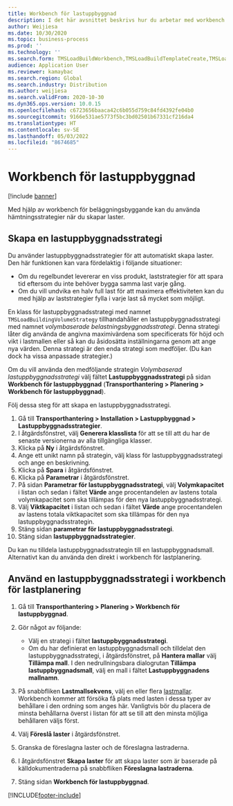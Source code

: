 ```yaml
---
title: Workbench för lastuppbyggnad
description: I det här avsnittet beskrivs hur du arbetar med workbench för beläggningsbyggande.
author: Weijiesa
ms.date: 10/30/2020
ms.topic: business-process
ms.prod: ''
ms.technology: ''
ms.search.form: TMSLoadBuildWorkbench,TMSLoadBuildTemplateCreate,TMSLoadBuildStrategy,TMSLoadBuildTemplateApply
audience: Application User
ms.reviewer: kamaybac
ms.search.region: Global
ms.search.industry: Distribution
ms.author: weijiesa
ms.search.validFrom: 2020-10-30
ms.dyn365.ops.version: 10.0.15
ms.openlocfilehash: c6723656baaca42c6b055d759c84fd4392fe04b0
ms.sourcegitcommit: 9166e531ae5773f5bc3bd02501b67331cf216da4
ms.translationtype: HT
ms.contentlocale: sv-SE
ms.lasthandoff: 05/03/2022
ms.locfileid: "8674685"
---
```

# <a name="load-building-workbench"></a>Workbench för lastuppbyggnad

[!include [banner](../../includes/banner.md)]

Med hjälp av workbench för beläggningsbyggande kan du använda hämtningsstrategier när du skapar laster.

## <a name="create-a-load-building-strategy"></a>Skapa en lastuppbyggnadsstrategi

Du använder lastuppbyggnadsstrategier för att automatiskt skapa laster. Den här funktionen kan vara fördelaktig i följande situationer:

- Om du regelbundet levererar en viss produkt, laststrategier för att spara tid eftersom du inte behöver bygga samma last varje gång.
- Om du vill undvika en halv full last för att maximera effektiviteten kan du med hjälp av laststrategier fylla i varje last så mycket som möjligt.

En klass för lastuppbyggnadsstrategi med namnet `TMSLoadBuildingVolumeStrategy` tillhandahåller en lastuppbyggnadsstrategi med namnet *volymbaserade belastningsbyggnadsstrategi*. Denna strategi låter dig använda de angivna maximivärdena som specificerats för höjd och vikt i lastmallen eller så kan du åsidosätta inställningarna genom att ange nya värden. Denna strategi är den enda strategi som medföljer. (Du kan dock ha vissa anpassade strategier.)

Om du vill använda den medföljande strategin *Volymbaserad lastuppbyggnadsstrategi* välj fältet **Lastuppbyggnadsstrategi** på sidan **Workbench för lastuppbyggnad** (**Transporthantering &gt; Planering &gt; Workbench för lastuppbyggnad**).

Följ dessa steg för att skapa en lastuppbyggnadsstrategi.

1. Gå till **Transporthantering &gt; Installation &gt; Lastuppbyggnad &gt; Lastuppbyggnadsstrategier**.
1. I åtgärdsfönstret, välj **Generera klasslista** för att se till att du har de senaste versionerna av alla tillgängliga klasser.
1. Klicka på **Ny** i åtgärdsfönstret.
1. Ange ett unikt namn på strategin, välj klass för lastuppbyggnadsstrategi och ange en beskrivning.
1. Klicka på **Spara** i åtgärdsfönstret.
1. Klicka på **Parametrar** i åtgärdsfönstret.
1. På sidan **Parametrar för lastuppbyggnadsstrategi**, välj **Volymkapacitet** i listan och sedan i fältet **Värde** ange procentandelen av lastens totala volymkapacitet som ska tillämpas för den nya lastuppbyggnadsstrategi.
1. Välj **Viktkapacitet** i listan och sedan i fältet **Värde** ange procentandelen av lastens totala viktkapacitet som ska tillämpas för den nya lastuppbyggnadsstrategin.
1. Stäng sidan **parametrar för lastuppbyggnadsstrategi**.
1. Stäng sidan **lastuppbyggnadsstrategier**.

Du kan nu tilldela lastuppbyggnadsstrategin till en lastuppbyggnadsmall. Alternativt kan du använda den direkt i workbench för lastplanering.

## <a name="use-a-load-building-strategy-in-the-load-building-workbench"></a>Använd en lastuppbyggnadsstrategi i workbench för lastplanering

1. Gå till **Transporthantering &gt; Planering &gt; Workbench för lastuppbyggnad**.
1. Gör något av följande:

    - Välj en strategi i fältet **lastuppbyggnadsstrategi**.
    - Om du har definierat en lastuppbyggnadsmall och tilldelat den lastuppbyggnadsstrategi, i åtgärdsfönstret, på **Hantera mallar** välj **Tillämpa mall**. I den nedrullningsbara dialogrutan **Tillämpa lastuppbyggnadsmall**, välj en mall i fältet **Lastuppbyggnadens mallnamn**.

1. På snabbfliken **Lastmallsekvens**, välj en eller flera [lastmallar](load-template.md). Workbench kommer att försöka få plats med lasten i dessa typer av behållare i den ordning som anges här. Vanligtvis bör du placera de minsta behållarna överst i listan för att se till att den minsta möjliga behållaren väljs först.
1. Välj **Föreslå laster** i åtgärdsfönstret.
1. Granska de föreslagna laster och de föreslagna lastraderna.
1. I åtgärdsfönstret **Skapa laster** för att skapa laster som är baserade på källdokumentraderna på snabbfliken **Föreslagna lastraderna**.
1. Stäng sidan **Workbench för lastuppbyggnad**.


[!INCLUDE[footer-include](../../../includes/footer-banner.md)]